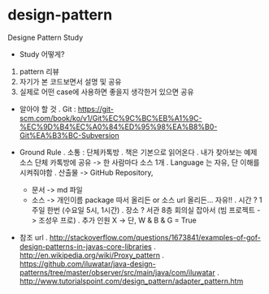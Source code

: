 # design-pattern
Designe Pattern Study

- Study 어떻게?
 1) pattern 리뷰
 2) 자기가 본 코드보면서 설명 및 공유
 3) 실제로 어떤 case에 사용하면 좋을지 생각한거 있으면 공유 

- 알아야 할 것
 . Git : https://git-scm.com/book/ko/v1/Git%EC%9C%BC%EB%A1%9C-%EC%9D%B4%EC%A0%84%ED%95%98%EA%B8%B0-Git%EA%B3%BC-Subversion

- Ground Rule
 . 소통 : 단체카톡방
 . 책은 기본으로 읽어온다
 . 내가 찾아보는 예제 소스 단체 카톡방에 공유 -> 한 사람마다 소스 1개
 . Language 는 자유, 단 이해를 시켜줘야함
 . 산출물 -> GitHub Repository, 
  - 문서 -> md 파일
  - 소스 -> 개인이름 package 따서 올리든 or 소스 url 올리든... 자유!!
 . 시간 ? 1주일 한번 (수요일 5시, 1시간)
 . 장소 ? 서관 8층 회의실 잡아서 (빔 프로젝트 -> 조성우 프로)
 . 추가 인원 X -> 단, W & B & G = True

- 참조 url
 . http://stackoverflow.com/questions/1673841/examples-of-gof-design-patterns-in-javas-core-libraries
 . http://en.wikipedia.org/wiki/Proxy_pattern
 . https://github.com/iluwatar/java-design-patterns/tree/master/observer/src/main/java/com/iluwatar
 . http://www.tutorialspoint.com/design_pattern/adapter_pattern.htm
